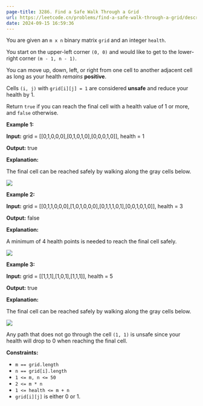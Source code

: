```yaml
---
page-title: 3286. Find a Safe Walk Through a Grid
url: https://leetcode.cn/problems/find-a-safe-walk-through-a-grid/description/
date: 2024-09-15 16:59:36
---
```

You are given an `m x n` binary matrix `grid` and an integer `health`.

You start on the upper-left corner `(0, 0)` and would like to get to the lower-right corner `(m - 1, n - 1)`.

You can move up, down, left, or right from one cell to another adjacent cell as long as your health *remains* **positive**.

Cells `(i, j)` with `grid[i][j] = 1` are considered **unsafe** and reduce your health by 1.

Return `true` if you can reach the final cell with a health value of 1 or more, and `false` otherwise.

**Example 1:**

**Input:** grid = \[\[0,1,0,0,0\],\[0,1,0,1,0\],\[0,0,0,1,0\]\], health = 1

**Output:** true

**Explanation:**

The final cell can be reached safely by walking along the gray cells below.

![](https://assets.leetcode.com/uploads/2024/08/04/3868_examples_1drawio.png)

**Example 2:**

**Input:** grid = \[\[0,1,1,0,0,0\],\[1,0,1,0,0,0\],\[0,1,1,1,0,1\],\[0,0,1,0,1,0\]\], health = 3

**Output:** false

**Explanation:**

A minimum of 4 health points is needed to reach the final cell safely.

![](https://assets.leetcode.com/uploads/2024/08/04/3868_examples_2drawio.png)

**Example 3:**

**Input:** grid = \[\[1,1,1\],\[1,0,1\],\[1,1,1\]\], health = 5

**Output:** true

**Explanation:**

The final cell can be reached safely by walking along the gray cells below.

![](https://assets.leetcode.com/uploads/2024/08/04/3868_examples_3drawio.png)

Any path that does not go through the cell `(1, 1)` is unsafe since your health will drop to 0 when reaching the final cell.

**Constraints:**

-   `m == grid.length`
-   `n == grid[i].length`
-   `1 <= m, n <= 50`
-   `2 <= m * n`
-   `1 <= health <= m + n`
-   `grid[i][j]` is either 0 or 1.